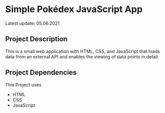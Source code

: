 # Simple Pokédex JavaScript App

Latest update: 05.06.2021

##  Project Description

This is a small web application with HTML, CSS, and JavaScript that loads
data from an external API and enables the viewing of data points in detail.

##  Project Dependencies

This Project uses

- HTML
- CSS
- JavaScript
